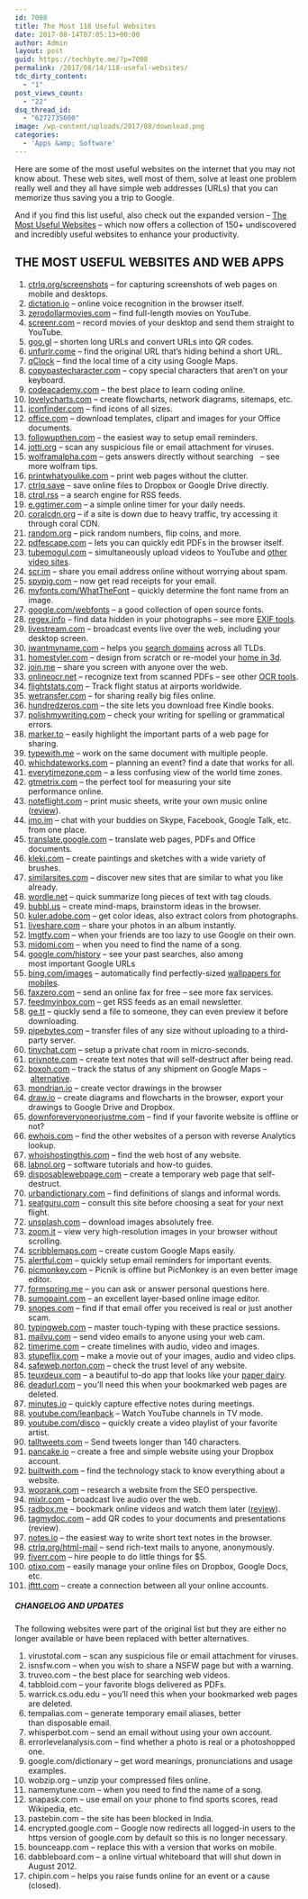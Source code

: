 ```yaml
---
id: 7008
title: The Most 118 Useful Websites
date: 2017-08-14T07:05:13+00:00
author: Admin
layout: post
guid: https://techbyte.me/?p=7008
permalink: /2017/08/14/118-useful-websites/
tdc_dirty_content:
  - "1"
post_views_count:
  - "22"
dsq_thread_id:
  - "6272735600"
image: /wp-content/uploads/2017/08/download.png
categories:
  - 'Apps &amp; Software'
---
```

<span class="dropcap dropcap3">H</span>ere are some of the most useful websites on the internet that you may not know about. These web sites, well most of them, solve at least one problem really well and they all have simple web addresses (URLs) that you can memorize thus saving you a trip to Google.
<div class="kuber"></div>
And if you find this list useful, also check out the expanded version – <a href="http://amzn.to/MostUsefulWebsites">The Most Useful Websites</a> – which now offers a collection of 150+ undiscovered and incredibly useful websites to enhance your productivity.
<h2>THE MOST USEFUL WEBSITES AND WEB APPS</h2>
<ol>
 	<li><a href="https://ctrlq.org/screenshots/">ctrlq.org/screenshots</a> – for capturing screenshots of web pages on mobile and desktops.</li>
 	<li><a href="https://dictation.io/">dictation.io</a> – online voice recognition in the browser itself.</li>
 	<li><a href="http://zerodollarmovies.com/">zerodollarmovies.com</a> – find full-length movies on YouTube.</li>
 	<li><a href="http://www.screenr.com/">screenr.com</a> – record movies of your desktop and send them straight to YouTube.</li>
 	<li><a href="http://goo.gl/">goo.gl</a> – shorten long URLs and convert URLs into QR codes.</li>
 	<li><a href="http://unfurlr.com/">unfurlr.come</a> – find the original URL that’s hiding behind a short URL.</li>
 	<li><a href="http://www.qlock.com/">qClock</a> – find the local time of a city using Google Maps.</li>
 	<li><a href="http://copypastecharacter.com/">copypastecharacter.com</a> – copy special characters that aren’t on your keyboard.</li>
 	<li><a href="http://codeacademy.com/">codeacademy.com</a> – the best place to learn coding online.</li>
 	<li><a href="http://my.lovelycharts.com/">lovelycharts.com</a> – create flowcharts, network diagrams, sitemaps, etc.</li>
 	<li><a href="http://www.iconfinder.com/">iconfinder.com</a> – find icons of all sizes.</li>
 	<li><a href="http://www.office.com/">office.com</a> – download templates, clipart and images for your Office documents.</li>
 	<li><a href="http://www.followupthen.com/">followupthen.com</a> – the easiest way to setup email reminders.</li>
 	<li><a href="http://virusscan.jotti.org/en">jotti.org</a> – scan any suspicious file or email attachment for viruses.</li>
 	<li><a href="http://wolframalpha.com/">wolframalpha.com</a> – gets answers directly without searching   – see more wolfram tips.</li>
 	<li><a href="http://www.printwhatyoulike.com/">printwhatyoulike.com</a> – print web pages without the clutter.</li>
 	<li><a href="https://ctrlq.org/save/">ctrlq.save</a> – save online files to Dropbox or Google Drive directly.</li>
 	<li><a href="https://ctrlq.org/rss">ctrql.rss</a> – a search engine for RSS feeds.</li>
 	<li><a href="http://e.ggtimer.com/">e.ggtimer.com</a> – a simple online timer for your daily needs.</li>
 	<li><a href="http://www.coralcdn.org/">coralcdn.org</a> – if a site is down due to heavy traffic, try accessing it through coral CDN.</li>
 	<li><a href="http://www.random.org/">random.org</a> – pick random numbers, flip coins, and more.</li>
 	<li><a href="http://www.pdfescape.com/pdf/open/preload.asp">pdfescape.com</a> – lets you can quickly edit PDFs in the browser itself.</li>
 	<li><a href="http://www.tubemogul.com/about/oneload">tubemogul.com</a> – simultaneously upload videos to YouTube and <a href="https://www.labnol.org/internet/video/easily-upload-video-to-multiple-video-sharing-websites/1946/">other video sites</a>.</li>
 	<li><a href="http://scr.im/">scr.im</a> – share you email address online without worrying about spam.</li>
 	<li><a href="http://spypig.com/">spypig.com</a> – now get read receipts for your email.</li>
 	<li><a href="http://new.myfonts.com/WhatTheFont/">myfonts.com/WhatTheFont</a> – quickly determine the font name from an image.</li>
 	<li><a href="http://www.google.com/webfonts">google.com/webfonts</a> – a good collection of open source fonts.</li>
 	<li><a href="http://regex.info/exif.cgi">regex.info</a> – find data hidden in your photographs – see more <a href="https://www.labnol.org/software/exif-data-editors/14210/">EXIF tools</a>.</li>
 	<li><a href="http://www.livestream.com/">livestream.com</a> – broadcast events live over the web, including your desktop screen.</li>
 	<li><a href="http://iwantmyname.com/">iwantmyname.com</a> – helps you <a href="https://www.labnol.org/internet/domain-name-research-tools/17881/">search domains</a> across all TLDs.</li>
 	<li><a href="http://www.homestyler.com/">homestyler.com</a> – design from scratch or re-model your <a href="https://www.labnol.org/internet/3d-home-design-software/8788/">home in 3d</a>.</li>
 	<li><a href="https://join.me/">join.me</a> – share you screen with anyone over the web.</li>
 	<li><a href="http://www.onlineocr.net/">onlineocr.net</a> – recognize text from scanned PDFs – see other <a href="https://www.labnol.org/software/convert-images-to-text-with-ocr/17418/">OCR tools</a>.</li>
 	<li><a href="http://www.flightstats.com/">flightstats.com</a> – Track flight status at airports worldwide.</li>
 	<li><a href="https://www.wetransfer.com/">wetransfer.com</a> – for sharing really big files online.</li>
 	<li><a href="http://hundredzeros.com/">hundredzeros.com</a> – the site lets you download free Kindle books.</li>
 	<li><a href="http://www.polishmywriting.com/">polishmywriting.com</a> – check your writing for spelling or grammatical errors.</li>
 	<li><a href="http://marker.to/">marker.to</a> – easily highlight the important parts of a web page for sharing.</li>
 	<li><a href="http://typewith.me/">typewith.me</a> – work on the same document with multiple people.</li>
 	<li><a href="http://whichdateworks.com/">whichdateworks.com</a> – planning an event? find a date that works for all.</li>
 	<li><a href="http://everytimezone.com/">everytimezone.com</a> – a less confusing view of the world time zones.</li>
 	<li><a href="http://gtmetrix.com/">gtmetrix.com</a> – the perfect tool for measuring your site performance online.</li>
 	<li><a href="http://www.noteflight.com/">noteflight.com</a> – print music sheets, write your own music online (<a href="https://www.labnol.org/internet/compose-music-notations-online/9457/">review</a>).</li>
 	<li><a href="https://imo.im/">imo.im</a> – chat with your buddies on Skype, Facebook, Google Talk, etc. from one place.</li>
 	<li><a href="http://translate.google.com/#">translate.google.com</a> – translate web pages, PDFs and Office documents.</li>
 	<li><a href="http://kleki.com/">kleki.com</a> – create paintings and sketches with a wide variety of brushes.</li>
 	<li><a href="http://www.similarsites.com/">similarsites.com</a> – discover new sites that are similar to what you like already.</li>
 	<li><a href="http://www.wordle.net/">wordle.net</a> – quick summarize long pieces of text with tag clouds.</li>
 	<li><a href="http://www.bubbl.us/">bubbl.us</a> – create mind-maps, brainstorm ideas in the browser.</li>
 	<li><a href="http://kuler.adobe.com/">kuler.adobe.com</a> – get color ideas, also extract colors from photographs.</li>
 	<li><a href="http://www.liveshare.com/">liveshare.com</a> – share your photos in an album instantly.</li>
 	<li><a href="http://lmgtfy.com/">lmgtfy.com</a> – when your friends are too lazy to use Google on their own.</li>
 	<li><a href="http://www.midomi.com/">midomi.com</a> – when you need to find the name of a song.</li>
 	<li><a href="https://www.google.com/history/">google.com/history</a> – see your past searches, also among most important Google URLs</li>
 	<li><a href="http://www.bing.com/images">bing.com/images</a> – automatically find perfectly-sized <a href="https://www.labnol.org/internet/find-wallpapers-for-mobile-phones/13650/">wallpapers for mobiles</a>.</li>
 	<li><a href="http://faxzero.com/">faxzero.com</a> – send an online fax for free – see more fax services.</li>
 	<li><a href="http://www.feedmyinbox.com/">feedmyinbox.com</a> – get RSS feeds as an email newsletter.</li>
 	<li><a href="http://ge.tt/">ge.tt</a> – qiuckly send a file to someone, they can even preview it before downloading.</li>
 	<li><a href="http://pipebytes.com/">pipebytes.com</a> – transfer files of any size without uploading to a third-party server.</li>
 	<li><a href="http://tinychat.com/">tinychat.com</a> – setup a private chat room in micro-seconds.</li>
 	<li><a href="http://www.privnote.com/">privnote.com</a> – create text notes that will self-destruct after being read.</li>
 	<li><a href="http://boxoh.com/">boxoh.com</a> – track the status of any shipment on Google Maps – <a href="http://labnol.blogspot.com/2007/03/track-shipments-from-ups-dhl-or-fedex.html">alternative</a>.</li>
 	<li><a href="http://mondrian.io/">mondrian.io</a> – create vector drawings in the browser</li>
 	<li><a href="https://www.draw.io/">draw.io</a> – create diagrams and flowcharts in the browser, export your drawings to Google Drive and Dropbox.</li>
 	<li><a href="http://downforeveryoneorjustme.com/">downforeveryoneorjustme.com</a> – find if your favorite website is offline or not?</li>
 	<li><a href="http://www.ewhois.com/">ewhois.com</a> – find the other websites of a person with reverse Analytics lookup.</li>
 	<li><a href="http://www.whoishostingthis.com/">whoishostingthis.com</a> – find the web host of any website.</li>
 	<li><a href="https://www.labnol.org/">labnol.org</a> – software tutorials and how-to guides.</li>
 	<li><a href="http://disposablewebpage.com/">disposablewebpage.com</a> – create a temporary web page that self-destruct.</li>
 	<li><a href="http://www.urbandictionary.com/">urbandictionary.com</a> – find definitions of slangs and informal words.</li>
 	<li><a href="http://www.seatguru.com/">seatguru.com</a> – consult this site before choosing a seat for your next flight.</li>
 	<li><a href="http://unsplash.com/">unsplash.com</a> – download images absolutely free.</li>
 	<li><a href="http://zoom.it/">zoom.it</a> – view very high-resolution images in your browser without scrolling.</li>
 	<li><a href="http://scribblemaps.com/">scribblemaps.com</a> – create custom Google Maps easily.</li>
 	<li><a href="http://www.alertful.com/">alertful.com</a> – quickly setup email reminders for important events.</li>
 	<li><a href="http://www.picmonkey.com/">picmonkey.com</a> – Picnik is offline but PicMonkey is an even better image editor.</li>
 	<li><a href="http://formspring.me/">formspring.me</a> – you can ask or answer personal questions here.</li>
 	<li><a href="http://sumopaint.com/app/">sumopaint.com</a> – an excellent layer-based online image editor.</li>
 	<li><a href="http://snopes.com/">snopes.com</a> – find if that email offer you received is real or just another scam.</li>
 	<li><a href="http://www.typingweb.com/tutor/">typingweb.com</a> – master touch-typing with these practice sessions.</li>
 	<li><a href="http://mailvu.com/">mailvu.com</a> – send video emails to anyone using your web cam.</li>
 	<li><a href="http://timerime.com/">timerime.com</a> – create timelines with audio, video and images.</li>
 	<li><a href="http://studio.stupeflix.com/">stupeflix.com</a> – make a movie out of your images, audio and video clips.</li>
 	<li><a href="http://safeweb.norton.com/">safeweb.norton.com</a> – check the trust level of any website.</li>
 	<li><a href="http://teuxdeux.com/">teuxdeux.com</a> – a beautiful to-do app that looks like your <a href="https://www.labnol.org/internet/organize-todo-lists-online/11619/">paper dairy</a>.</li>
 	<li><a href="http://deadurl.com/">deadurl.com</a> – you’ll need this when your bookmarked web pages are deleted.</li>
 	<li><a href="https://www.minutes.io/">minutes.io</a> – quickly capture effective notes during meetings.</li>
 	<li><a href="http://youtube.com/leanback">youtube.com/leanback</a> – Watch YouTube channels in TV mode.</li>
 	<li><a href="http://www.youtube.com/disco">youtube.com/disco</a> – quickly create a video playlist of your favorite artist.</li>
 	<li><a href="http://www.talltweets.com/">talltweets.com</a> – Send tweets longer than 140 characters.</li>
 	<li><a href="http://pancake.io/">pancake.io</a> – create a free and simple website using your Dropbox account.</li>
 	<li><a href="http://builtwith.com/">builtwith.com</a> – find the technology stack to know everything about a website.</li>
 	<li><a href="http://www.woorank.com/">woorank.com</a> – research a website from the SEO perspective.</li>
 	<li><a href="http://mixlr.com/">mixlr.com</a> – broadcast live audio over the web.</li>
 	<li><a href="http://radbox.me/">radbox.me</a> – bookmark online videos and watch them later (<a href="https://www.labnol.org/internet/bookmark-web-videos/18744/">review</a>).</li>
 	<li><a href="http://tagmydoc.com/">tagmydoc.com</a> – add QR codes to your documents and presentations (review).</li>
 	<li><a href="http://notes.io/">notes.io</a> – the easiest way to write short text notes in the browser.</li>
 	<li><a href="https://ctrlq.org/html-mail/">ctrlq.org/html-mail</a> – send rich-text mails to anyone, anonymously.</li>
 	<li><a href="http://fiverr.com/">fiverr.com</a> – hire people to do little things for $5.</li>
 	<li><a href="http://otixo.com/">otixo.com</a> – easily manage your online files on Dropbox, Google Docs, etc.</li>
 	<li><a href="http://ifttt.com/wtf">ifttt.com</a> – create a connection between all your online accounts.</li>
</ol>
<h5>CHANGELOG AND UPDATES</h5>
The following websites were part of the original list but they are either no longer available or have been replaced with better alternatives.
<ol>
 	<li>virustotal.com – scan any suspicious file or email attachment for viruses.</li>
 	<li>isnsfw.com – when you wish to share a NSFW page but with a warning.</li>
 	<li>truveo.com – the best place for searching web videos.</li>
 	<li>tabbloid.com – your favorite blogs delivered as PDFs.</li>
 	<li>warrick.cs.odu.edu – you’ll need this when your bookmarked web pages are deleted.</li>
 	<li>tempalias.com – generate temporary email aliases, better than disposable email.</li>
 	<li>whisperbot.com – send an email without using your own account.</li>
 	<li>errorlevelanalysis.com – find whether a photo is real or a photoshopped one.</li>
 	<li>google.com/dictionary – get word meanings, pronunciations and usage examples.</li>
 	<li>wobzip.org – unzip your compressed files online.</li>
 	<li>namemytune.com – when you need to find the name of a song.</li>
 	<li>snapask.com – use email on your phone to find sports scores, read Wikipedia, etc.</li>
 	<li>pastebin.com – the site has been blocked in India.</li>
 	<li>encrypted.google.com – Google now redirects all logged-in users to the https version of google.com by default so this is no longer necessary.</li>
 	<li>bounceapp.com – replace this with a version that works on mobile.</li>
 	<li>dabbleboard.com – a online virtual whiteboard that will shut down in August 2012.</li>
 	<li>chipin.com – helps you raise funds online for an event or a cause (closed).</li>
</ol>